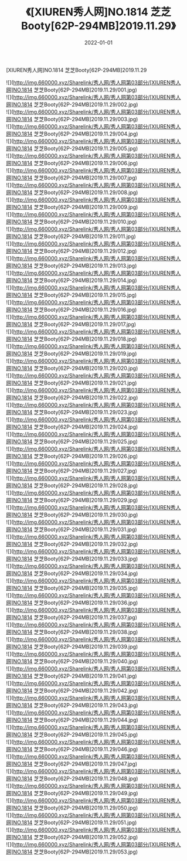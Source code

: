 ﻿---
layout: post
title:  《[XIUREN秀人网]NO.1814 芝芝Booty[62P-294MB]2019.11.29》
date:   2022-01-01
img: http://img.660000.xyz/Sharelink/秀人网/秀人网第03部分/[XIUREN秀人网]NO.1814 芝芝Booty[62P-294MB]2019.11.29/000.jpg
categories: [美女, 清纯, 唯美]
---

[XIUREN秀人网]NO.1814 芝芝Booty[62P-294MB]2019.11.29

 ![](http://img.660000.xyz/Sharelink/秀人网/秀人网第03部分/[XIUREN秀人网]NO.1814 芝芝Booty[62P-294MB]2019.11.29/001.jpg) <br>![](http://img.660000.xyz/Sharelink/秀人网/秀人网第03部分/[XIUREN秀人网]NO.1814 芝芝Booty[62P-294MB]2019.11.29/002.jpg) <br>![](http://img.660000.xyz/Sharelink/秀人网/秀人网第03部分/[XIUREN秀人网]NO.1814 芝芝Booty[62P-294MB]2019.11.29/003.jpg) <br>![](http://img.660000.xyz/Sharelink/秀人网/秀人网第03部分/[XIUREN秀人网]NO.1814 芝芝Booty[62P-294MB]2019.11.29/004.jpg) <br>![](http://img.660000.xyz/Sharelink/秀人网/秀人网第03部分/[XIUREN秀人网]NO.1814 芝芝Booty[62P-294MB]2019.11.29/005.jpg) <br>![](http://img.660000.xyz/Sharelink/秀人网/秀人网第03部分/[XIUREN秀人网]NO.1814 芝芝Booty[62P-294MB]2019.11.29/006.jpg) <br>![](http://img.660000.xyz/Sharelink/秀人网/秀人网第03部分/[XIUREN秀人网]NO.1814 芝芝Booty[62P-294MB]2019.11.29/007.jpg) <br>![](http://img.660000.xyz/Sharelink/秀人网/秀人网第03部分/[XIUREN秀人网]NO.1814 芝芝Booty[62P-294MB]2019.11.29/008.jpg) <br>![](http://img.660000.xyz/Sharelink/秀人网/秀人网第03部分/[XIUREN秀人网]NO.1814 芝芝Booty[62P-294MB]2019.11.29/009.jpg) <br>![](http://img.660000.xyz/Sharelink/秀人网/秀人网第03部分/[XIUREN秀人网]NO.1814 芝芝Booty[62P-294MB]2019.11.29/010.jpg) <br>![](http://img.660000.xyz/Sharelink/秀人网/秀人网第03部分/[XIUREN秀人网]NO.1814 芝芝Booty[62P-294MB]2019.11.29/011.jpg) <br>![](http://img.660000.xyz/Sharelink/秀人网/秀人网第03部分/[XIUREN秀人网]NO.1814 芝芝Booty[62P-294MB]2019.11.29/012.jpg) <br>![](http://img.660000.xyz/Sharelink/秀人网/秀人网第03部分/[XIUREN秀人网]NO.1814 芝芝Booty[62P-294MB]2019.11.29/013.jpg) <br>![](http://img.660000.xyz/Sharelink/秀人网/秀人网第03部分/[XIUREN秀人网]NO.1814 芝芝Booty[62P-294MB]2019.11.29/014.jpg) <br>![](http://img.660000.xyz/Sharelink/秀人网/秀人网第03部分/[XIUREN秀人网]NO.1814 芝芝Booty[62P-294MB]2019.11.29/015.jpg) <br>![](http://img.660000.xyz/Sharelink/秀人网/秀人网第03部分/[XIUREN秀人网]NO.1814 芝芝Booty[62P-294MB]2019.11.29/016.jpg) <br>![](http://img.660000.xyz/Sharelink/秀人网/秀人网第03部分/[XIUREN秀人网]NO.1814 芝芝Booty[62P-294MB]2019.11.29/017.jpg) <br>![](http://img.660000.xyz/Sharelink/秀人网/秀人网第03部分/[XIUREN秀人网]NO.1814 芝芝Booty[62P-294MB]2019.11.29/018.jpg) <br>![](http://img.660000.xyz/Sharelink/秀人网/秀人网第03部分/[XIUREN秀人网]NO.1814 芝芝Booty[62P-294MB]2019.11.29/019.jpg) <br>![](http://img.660000.xyz/Sharelink/秀人网/秀人网第03部分/[XIUREN秀人网]NO.1814 芝芝Booty[62P-294MB]2019.11.29/020.jpg) <br>![](http://img.660000.xyz/Sharelink/秀人网/秀人网第03部分/[XIUREN秀人网]NO.1814 芝芝Booty[62P-294MB]2019.11.29/021.jpg) <br>![](http://img.660000.xyz/Sharelink/秀人网/秀人网第03部分/[XIUREN秀人网]NO.1814 芝芝Booty[62P-294MB]2019.11.29/022.jpg) <br>![](http://img.660000.xyz/Sharelink/秀人网/秀人网第03部分/[XIUREN秀人网]NO.1814 芝芝Booty[62P-294MB]2019.11.29/023.jpg) <br>![](http://img.660000.xyz/Sharelink/秀人网/秀人网第03部分/[XIUREN秀人网]NO.1814 芝芝Booty[62P-294MB]2019.11.29/024.jpg) <br>![](http://img.660000.xyz/Sharelink/秀人网/秀人网第03部分/[XIUREN秀人网]NO.1814 芝芝Booty[62P-294MB]2019.11.29/025.jpg) <br>![](http://img.660000.xyz/Sharelink/秀人网/秀人网第03部分/[XIUREN秀人网]NO.1814 芝芝Booty[62P-294MB]2019.11.29/026.jpg) <br>![](http://img.660000.xyz/Sharelink/秀人网/秀人网第03部分/[XIUREN秀人网]NO.1814 芝芝Booty[62P-294MB]2019.11.29/027.jpg) <br>![](http://img.660000.xyz/Sharelink/秀人网/秀人网第03部分/[XIUREN秀人网]NO.1814 芝芝Booty[62P-294MB]2019.11.29/028.jpg) <br>![](http://img.660000.xyz/Sharelink/秀人网/秀人网第03部分/[XIUREN秀人网]NO.1814 芝芝Booty[62P-294MB]2019.11.29/029.jpg) <br>![](http://img.660000.xyz/Sharelink/秀人网/秀人网第03部分/[XIUREN秀人网]NO.1814 芝芝Booty[62P-294MB]2019.11.29/030.jpg) <br>![](http://img.660000.xyz/Sharelink/秀人网/秀人网第03部分/[XIUREN秀人网]NO.1814 芝芝Booty[62P-294MB]2019.11.29/031.jpg) <br>![](http://img.660000.xyz/Sharelink/秀人网/秀人网第03部分/[XIUREN秀人网]NO.1814 芝芝Booty[62P-294MB]2019.11.29/032.jpg) <br>![](http://img.660000.xyz/Sharelink/秀人网/秀人网第03部分/[XIUREN秀人网]NO.1814 芝芝Booty[62P-294MB]2019.11.29/033.jpg) <br>![](http://img.660000.xyz/Sharelink/秀人网/秀人网第03部分/[XIUREN秀人网]NO.1814 芝芝Booty[62P-294MB]2019.11.29/034.jpg) <br>![](http://img.660000.xyz/Sharelink/秀人网/秀人网第03部分/[XIUREN秀人网]NO.1814 芝芝Booty[62P-294MB]2019.11.29/035.jpg) <br>![](http://img.660000.xyz/Sharelink/秀人网/秀人网第03部分/[XIUREN秀人网]NO.1814 芝芝Booty[62P-294MB]2019.11.29/036.jpg) <br>![](http://img.660000.xyz/Sharelink/秀人网/秀人网第03部分/[XIUREN秀人网]NO.1814 芝芝Booty[62P-294MB]2019.11.29/037.jpg) <br>![](http://img.660000.xyz/Sharelink/秀人网/秀人网第03部分/[XIUREN秀人网]NO.1814 芝芝Booty[62P-294MB]2019.11.29/038.jpg) <br>![](http://img.660000.xyz/Sharelink/秀人网/秀人网第03部分/[XIUREN秀人网]NO.1814 芝芝Booty[62P-294MB]2019.11.29/039.jpg) <br>![](http://img.660000.xyz/Sharelink/秀人网/秀人网第03部分/[XIUREN秀人网]NO.1814 芝芝Booty[62P-294MB]2019.11.29/040.jpg) <br>![](http://img.660000.xyz/Sharelink/秀人网/秀人网第03部分/[XIUREN秀人网]NO.1814 芝芝Booty[62P-294MB]2019.11.29/041.jpg) <br>![](http://img.660000.xyz/Sharelink/秀人网/秀人网第03部分/[XIUREN秀人网]NO.1814 芝芝Booty[62P-294MB]2019.11.29/042.jpg) <br>![](http://img.660000.xyz/Sharelink/秀人网/秀人网第03部分/[XIUREN秀人网]NO.1814 芝芝Booty[62P-294MB]2019.11.29/043.jpg) <br>![](http://img.660000.xyz/Sharelink/秀人网/秀人网第03部分/[XIUREN秀人网]NO.1814 芝芝Booty[62P-294MB]2019.11.29/044.jpg) <br>![](http://img.660000.xyz/Sharelink/秀人网/秀人网第03部分/[XIUREN秀人网]NO.1814 芝芝Booty[62P-294MB]2019.11.29/045.jpg) <br>![](http://img.660000.xyz/Sharelink/秀人网/秀人网第03部分/[XIUREN秀人网]NO.1814 芝芝Booty[62P-294MB]2019.11.29/046.jpg) <br>![](http://img.660000.xyz/Sharelink/秀人网/秀人网第03部分/[XIUREN秀人网]NO.1814 芝芝Booty[62P-294MB]2019.11.29/047.jpg) <br>![](http://img.660000.xyz/Sharelink/秀人网/秀人网第03部分/[XIUREN秀人网]NO.1814 芝芝Booty[62P-294MB]2019.11.29/048.jpg) <br>![](http://img.660000.xyz/Sharelink/秀人网/秀人网第03部分/[XIUREN秀人网]NO.1814 芝芝Booty[62P-294MB]2019.11.29/049.jpg) <br>![](http://img.660000.xyz/Sharelink/秀人网/秀人网第03部分/[XIUREN秀人网]NO.1814 芝芝Booty[62P-294MB]2019.11.29/050.jpg) <br>![](http://img.660000.xyz/Sharelink/秀人网/秀人网第03部分/[XIUREN秀人网]NO.1814 芝芝Booty[62P-294MB]2019.11.29/051.jpg) <br>![](http://img.660000.xyz/Sharelink/秀人网/秀人网第03部分/[XIUREN秀人网]NO.1814 芝芝Booty[62P-294MB]2019.11.29/052.jpg) <br>![](http://img.660000.xyz/Sharelink/秀人网/秀人网第03部分/[XIUREN秀人网]NO.1814 芝芝Booty[62P-294MB]2019.11.29/053.jpg) <br>